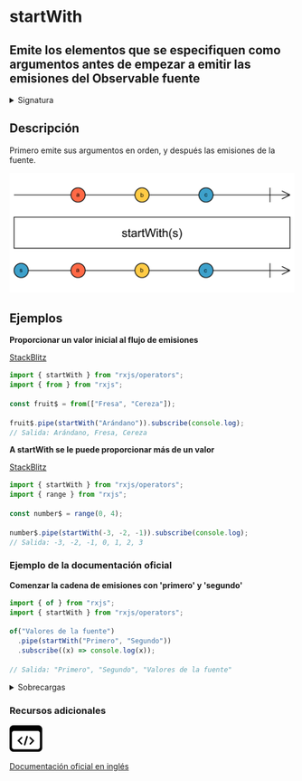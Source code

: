 # startWith

## Emite los elementos que se especifiquen como argumentos antes de empezar a emitir las emisiones del Observable fuente

<details>

<summary>Signatura</summary>

#### Firma

`startWith<T, D>(...array: (SchedulerLike | T)[]): OperatorFunction<T, T | D>`

#### Parámetros

#### Retorna

`OperatorFunction<T, T | D>`: Un Observable que emite primero los elementos en el `Iterable` especificado, y después emite los valores emitidos por el Observable fuente.

</details>

## Descripción

Primero emite sus argumentos en orden, y después las emisiones de la fuente.

![Diagrama de canicas del operador startWith](assets/images/marble-diagrams/join-creation/startWith.png)

## Ejemplos

**Proporcionar un valor inicial al flujo de emisiones**

[StackBlitz](https://stackblitz.com/edit/docu-rxjs-startwith?file=index.ts)

```javascript
import { startWith } from "rxjs/operators";
import { from } from "rxjs";

const fruit$ = from(["Fresa", "Cereza"]);

fruit$.pipe(startWith("Arándano")).subscribe(console.log);
// Salida: Arándano, Fresa, Cereza
```

**A startWith se le puede proporcionar más de un valor**

[StackBlitz](https://stackblitz.com/edit/docu-rxjs-startwith-2?file=index.ts)

```javascript
import { startWith } from "rxjs/operators";
import { range } from "rxjs";

const number$ = range(0, 4);

number$.pipe(startWith(-3, -2, -1)).subscribe(console.log);
// Salida: -3, -2, -1, 0, 1, 2, 3
```

### Ejemplo de la documentación oficial

**Comenzar la cadena de emisiones con 'primero' y 'segundo'**

```javascript
import { of } from "rxjs";
import { startWith } from "rxjs/operators";

of("Valores de la fuente")
  .pipe(startWith("Primero", "Segundo"))
  .subscribe((x) => console.log(x));

// Salida: "Primero", "Segundo", "Valores de la fuente"
```

<details>

<summary>Sobrecargas</summary>

#### Firma

`startWith(scheduler: SchedulerLike): MonoTypeOperatorFunction<T>`

#### Parámetros

#### Retorna

`MonoTypeOperatorFunction<T>`

#### Firma

`startWith(v1: D, scheduler: SchedulerLike): OperatorFunction<T, T | D>`

#### Parámetros

#### Retorna

`OperatorFunction<T, T | D>`

#### Firma

`startWith(v1: D, v2: E, scheduler: SchedulerLike): OperatorFunction<T, T | D | E>`

#### Parámetros

#### Retorna

`OperatorFunction<T, T | D | E>`

#### Firma

`startWith(v1: D, v2: E, v3: F, scheduler: SchedulerLike): OperatorFunction<T, T | D | E | F>`

#### Parámetros

#### Retorna

`OperatorFunction<T, T | D | E | F>`

#### Firma

`startWith(v1: D, v2: E, v3: F, v4: G, scheduler: SchedulerLike): OperatorFunction<T, T | D | E | F | G>`

#### Parámetros

#### Retorna

OperatorFunction\<T, T | D | E | F | G>

#### Firma

`startWith(v1: D, v2: E, v3: F, v4: G, v5: H, scheduler: SchedulerLike): OperatorFunction<T, T | D | E | F | G | H>`

#### Parámetros

#### Retorna

OperatorFunction\<T, T | D | E | F | G | H>

#### Firma

`startWith(v1: D, v2: E, v3: F, v4: G, v5: H, v6: I, scheduler: SchedulerLike): OperatorFunction<T, T | D | E | F | G | H | I>`

#### Parámetros

#### Retorna

`OperatorFunction<T, T | D | E | F | G | H | I>`

#### Firma

`startWith(v1: D): OperatorFunction<T, T | D>`

#### Parámetros

#### Retorna

`OperatorFunction<T, T | D>`

#### Firma

`startWith(v1: D, v2: E): OperatorFunction<T, T | D | E>`

#### Parámetros

#### Retorna

`OperatorFunction<T, T | D | E>`

#### Firma

`startWith(v1: D, v2: E, v3: F): OperatorFunction<T, T | D | E | F>`

#### Parámetros

#### Retorna

`OperatorFunction<T, T | D | E | F>`

#### Firma

`startWith(v1: D, v2: E, v3: F, v4: G): OperatorFunction<T, T | D | E | F | G>`

#### Parámetros

#### Retorna

`OperatorFunction<T, T | D | E | F | G>`

#### Firma

`startWith(v1: D, v2: E, v3: F, v4: G, v5: H): OperatorFunction<T, T | D | E | F | G | H>`

#### Parámetros

#### Retorna

`OperatorFunction<T, T | D | E | F | G | H>`

#### Firma

`startWith(v1: D, v2: E, v3: F, v4: G, v5: H, v6: I): OperatorFunction<T, T | D | E | F | G | H | I>`

#### Parámetros

#### Retorna

`OperatorFunction<T, T | D | E | F | G | H | I>`

#### Firma

`startWith(...array: D[]): OperatorFunction<T, T | D>`

#### Parámetros

#### Retorna

`OperatorFunction<T, T | D>`

#### Firma

`startWith(...array: (SchedulerLike | D)[]): OperatorFunction<T, T | D>`

#### Parámetros

#### Retorna

`OperatorFunction<T, T | D>`

</details>

### Recursos adicionales

[![Source code](assets/icons/source-code.png)](https://github.com/ReactiveX/rxjs/blob/master/src/internal/operators/startWith.ts)

[Documentación oficial en inglés](https://rxjs.dev/api/operators/startWith)
